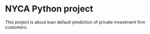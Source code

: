 # NYCA Python project

This project is about loan default prediction of private investment firm customers.
